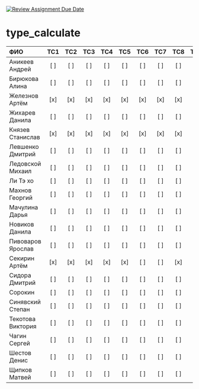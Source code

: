 [![Review Assignment Due Date](https://classroom.github.com/assets/deadline-readme-button-24ddc0f5d75046c5622901739e7c5dd533143b0c8e959d652212380cedb1ea36.svg)](https://classroom.github.com/a/eDVKQtvU)
# type_calculate



| ФИО           | TC1 | TC2 | TC3 | TC4 | TC5 | TC6 | TC7 | TC8 | TC9 | TC10 | TC12 | TC13 | TC14 | TC15 | TC16 | TC17 | TC18 | TC19 |TC20 | TC21 | TC22 | TC23 | TC24 | TC25 | TC26 | TC27 | TC28 | TC29 | TC30 | TC31 | TC32 | TC33 | TC34 | TC35 | TC36 | TC37 | TC38 | TC39 | TC40 |
|:------------- |:---:|:---:|:---:|:---:|:---:|:---:|:---:|:---:|:---:|:---:|:---:|:---:|:---:|:---:|:---:|:---:|:---:|:---:|:---:|:---:|:---:|:---:|:---:|:---:|:---:|:---:|:---:|:---:|:---:|:---:|:---:|:---:|:---:|:---:|:---:|:---:|:---:|:---:|:---:|
| Аникеев Андрей     | [ ] | [ ] | [ ] | [ ] | [ ] | [ ] | [ ] | [ ] | [ ] | [ ] | [ ] | [ ] | [ ] | [ ] | [ ] | [ ] | [ ] | [ ] |[ ] | [ ] | [ ] | [ ] | [ ] | [ ] | [ ] | [ ] | [ ] | [ ] | [ ] | [ ] | [ ] | [ ] | [ ] | [ ] | [ ] | [ ] | [ ] | [ ] | [ ] |
| Бирюкова Алина        | [ ] | [ ] | [ ] | [ ] | [ ] | [ ] | [ ] | [ ] | [ ] | [ ] | [ ] | [ ] | [ ] | [ ] | [ ] | [ ] | [ ] | [ ] |[ ] | [ ] | [ ] | [ ] | [ ] | [ ] | [ ] | [ ] | [ ] | [ ] | [ ] | [ ] | [ ] | [ ] | [ ] | [ ] | [ ] | [ ] | [ ] | [ ] | [ ] |
| Железнов Артём     | [x] | [x] | [x] | [x] | [x] | [x] | [x] | [x] | [x] | [x] | [x] | [ ] | [ ] | [ ] | [ ] | [ ] | [ ] | [ ] |[ ] | [ ] | [ ] | [ ] | [ ] | [ ] | [ ] | [ ] | [ ] | [ ] | [ ] | [ ] | [ ] | [ ] | [ ] | [ ] | [ ] | [ ] | [ ] | [ ] | [ ] |
| Жихарев Данила      | [ ] | [ ] | [ ] | [ ] | [ ] | [ ] | [ ] | [ ] | [ ] | [ ] | [ ] | [ ] | [ ] | [ ] | [ ] | [ ] | [ ] | [ ] |[ ] | [ ] | [ ] | [ ] | [ ] | [ ] | [ ] | [ ] | [ ] | [ ] | [ ] | [ ] | [ ] | [ ] | [ ] | [ ] | [ ] | [ ] | [ ] | [ ] | [ ] |
| Князев Станислав     | [x] | [x] | [x] | [x] | [x] | [x] | [x] | [x] | [x] | [x] | [x] | [ ] | [ ] | [ ] | [ ] | [ ] | [ ] | [ ] |[ ] | [ ] | [ ] | [ ] | [ ] | [ ] | [ ] | [ ] | [ ] | [ ] | [ ] | [ ] | [ ] | [ ] | [ ] | [ ] | [ ] | [ ] | [ ] | [ ] | [ ] |
| Левшенко Дмитрий      | [ ] | [ ] | [ ] | [ ] | [ ] | [ ] | [ ] | [ ] | [ ] | [ ] | [ ] | [ ] | [ ] | [ ] | [ ] | [ ] | [ ] | [ ] |[ ] | [ ] | [ ] | [ ] | [ ] | [ ] | [ ] | [ ] | [ ] | [ ] | [ ] | [ ] | [ ] | [ ] | [ ] | [ ] | [ ] | [ ] | [ ] | [ ] | [ ] |
| Ледовской Михаил        | [ ] | [ ] | [ ] | [ ] | [ ] | [ ] | [ ] | [ ] | [ ] | [ ] | [ ] | [ ] | [ ] | [ ] | [ ] | [ ] | [ ] | [ ] |[ ] | [ ] | [ ] | [ ] | [ ] | [ ] | [ ] | [ ] | [ ] | [ ] | [ ] | [ ] | [ ] | [ ] | [ ] | [ ] | [ ] | [ ] | [ ] | [ ] | [ ] |
| Ли Тэ хо     | [ ] | [ ] | [ ] | [ ] | [ ] | [ ] | [ ] | [ ] | [ ] | [ ] | [ ] | [ ] | [ ] | [ ] | [ ] | [ ] | [ ] | [ ] |[ ] | [ ] | [ ] | [ ] | [ ] | [ ] | [ ] | [ ] | [ ] | [ ] | [ ] | [ ] | [ ] | [ ] | [ ] | [ ] | [ ] | [ ] | [ ] | [ ] | [ ] |
| Махнов Георгий       | [ ] | [ ] | [ ] | [ ] | [ ] | [ ] | [ ] | [ ] | [ ] | [ ] | [ ] | [ ] | [ ] | [ ] | [ ] | [ ] | [ ] | [ ] |[ ] | [ ] | [ ] | [ ] | [ ] | [ ] | [ ] | [ ] | [ ] | [ ] | [ ] | [ ] | [ ] | [ ] | [ ] | [ ] | [ ] | [ ] | [ ] | [ ] | [ ] |
| Мачулина Дарья      | [ ] | [ ] | [ ] | [ ] | [ ] | [ ] | [ ] | [ ] | [ ] | [ ] | [ ] | [ ] | [ ] | [ ] | [ ] | [ ] | [ ] | [ ] |[ ] | [ ] | [ ] | [ ] | [ ] | [ ] | [ ] | [ ] | [ ] | [ ] | [ ] | [ ] | [ ] | [ ] | [ ] | [ ] | [ ] | [ ] | [ ] | [ ] | [ ] |
| Новиков Данила  | [ ] | [ ] | [ ] | [ ] | [ ] | [ ] | [ ] | [ ] | [ ] | [ ] | [ ] | [ ] | [ ] | [ ] | [ ] | [ ] | [ ] | [ ] |[ ] | [ ] | [ ] | [ ] | [ ] | [ ] | [ ] | [ ] | [ ] | [ ] | [ ] | [ ] | [ ] | [ ] | [ ] | [ ] | [ ] | [ ] | [ ] | [ ] | [ ] |
| Пивоваров Ярослав    | [ ] | [ ] | [ ] | [ ] | [ ] | [ ] | [ ] | [ ] | [ ] | [ ] | [ ] | [ ] | [ ] | [ ] | [ ] | [ ] | [ ] | [ ] |[ ] | [ ] | [ ] | [ ] | [ ] | [ ] | [ ] | [ ] | [ ] | [ ] | [ ] | [ ] | [ ] | [ ] | [ ] | [ ] | [ ] | [ ] | [ ] | [ ] | [ ] |
| Секирин Артём       | [x] | [x] | [x] | [x] | [x] | [ ] | [ ] | [x] | [x] | [ ] | [x] | [ ] | [x] | [x] | [x] | [x] | [ ] | [ ] |[ ] | [ ] | [ ] | [ ] | [ ] | [ ] | [ ] | [ ] | [ ] | [ ] | [ ] | [ ] | [ ] | [ ] | [ ] | [ ] | [ ] | [ ] | [ ] | [ ] | [ ] |
| Сидора Дмитрий       | [ ] | [ ] | [ ] | [ ] | [ ] | [ ] | [ ] | [ ] | [ ] | [ ] | [ ] | [ ] | [ ] | [ ] | [ ] | [ ] | [ ] | [ ] |[ ] | [ ] | [ ] | [ ] | [ ] | [ ] | [ ] | [ ] | [ ] | [ ] | [ ] | [ ] | [ ] | [ ] | [ ] | [ ] | [ ] | [ ] | [ ] | [ ] | [ ] |
| Сорокин       | [ ] | [ ] | [ ] | [ ] | [ ] | [ ] | [ ] | [ ] | [ ] | [ ] | [ ] | [ ] | [ ] | [ ] | [ ] | [ ] | [ ] | [ ] |[ ] | [ ] | [ ] | [ ] | [ ] | [ ] | [ ] | [ ] | [ ] | [ ] | [ ] | [ ] | [ ] | [ ] | [ ] | [ ] | [ ] | [ ] | [ ] | [ ] | [ ] |
| Синявский Степан      | [ ] | [ ] | [ ] | [ ] | [ ] | [ ] | [ ] | [ ] | [ ] | [ ] | [ ] | [ ] | [ ] | [ ] | [ ] | [ ] | [ ] | [ ] |[ ] | [ ] | [ ] | [ ] | [ ] | [ ] | [ ] | [ ] | [ ] | [ ] | [ ] | [ ] | [ ] | [ ] | [ ] | [ ] | [ ] | [ ] | [ ] | [ ] | [ ] |
| Текотова Виктория   | [ ] | [ ] | [ ] | [ ] | [ ] | [ ] | [ ] | [ ] | [ ] | [ ] | [ ] | [ ] | [ ] | [ ] | [ ] | [ ] | [ ] | [ ] |[ ] | [ ] | [ ] | [ ] | [ ] | [ ] | [ ] | [ ] | [ ] | [ ] | [ ] | [ ] | [ ] | [ ] | [ ] | [ ] | [ ] | [ ] | [ ] | [ ] | [ ] |
| Чагин Сергей       | [ ] | [ ] | [ ] | [ ] | [ ] | [ ] | [ ] | [ ] | [ ] | [ ] | [ ] | [ ] | [ ] | [ ] | [ ] | [ ] | [ ] | [ ] |[ ] | [ ] | [ ] | [ ] | [ ] | [ ] | [ ] | [ ] | [ ] | [ ] | [ ] | [ ] | [ ] | [ ] | [ ] | [ ] | [ ] | [ ] | [ ] | [ ] | [ ] |
| Шестов Денис      | [ ] | [ ] | [ ] | [ ] | [ ] | [ ] | [ ] | [ ] | [ ] | [ ] | [ ] | [ ] | [ ] | [ ] | [ ] | [ ] | [ ] | [ ] |[ ] | [ ] | [ ] | [ ] | [ ] | [ ] | [ ] | [ ] | [ ] | [ ] | [ ] | [ ] | [ ] | [ ] | [ ] | [ ] | [ ] | [ ] | [ ] | [ ] | [ ] |
| Щипков Матвей       | [ ] | [ ] | [ ] | [ ] | [ ] | [ ] | [ ] | [ ] | [ ] | [ ] | [ ] | [ ] | [ ] | [ ] | [ ] | [ ] | [ ] | [ ] |[ ] | [ ] | [ ] | [ ] | [ ] | [ ] | [ ] | [ ] | [ ] | [ ] | [ ] | [ ] | [ ] | [ ] | [ ] | [ ] | [ ] | [ ] | [ ] | [ ] | [ ] |

